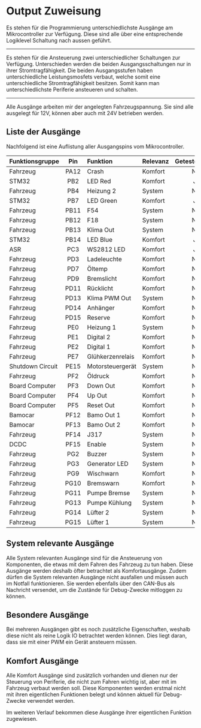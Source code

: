 # **Output Zuweisung**

Es stehen für die Programmierung unterschiedlichste Ausgänge am Mikrocontroller zur
Verfügung. Diese sind alle über eine entsprechende Logiklevel Schaltung nach aussen
geführt.

---

Es stehen für die Ansteuerung zwei unterschiedlicher Schaltungen zur Verfügung.
Unterschieden werden die beiden Ausgangsschaltungen nur in ihrer Stromtragfähigkeit.
Die beiden Ausgangsstufen haben unterschiedliche Leistungsmosfets verbaut, welche
somit eine unterschiedliche Stromtragfähigkeit besitzen. Somit kann man
unterschiedlichste Periferie ansteueren und schalten.

---

Alle Ausgänge arbeiten mir der angelegten Fahrzeugspannung. Sie sind alle ausgelegt
für 12V, können aber auch mit 24V betrieben werden.


## Liste der Ausgänge

Nachfolgend ist eine Auflistung aller Ausgangspins vom Mikrocontroller.

| Funktionsgruppe | Pin | Funktion | Relevanz | Getestet |
|:--------------- |:---:|:-------- |:-------- | --------:|
| Fahrzeug | PA12 | Crash | Komfort | No |
| STM32 | PB2 | LED Red | Komfort | Ja |
| Fahrzeug | PB4 | Heizung 2 | System | No |
| STM32 | PB7 | LED Green | Komfort | Ja |
| Fahrzeug | PB11 | F54 | System | No |
| Fahrzeug | PB12 | F18 | System | No |
| Fahrzeug | PB13 | Klima Out | System | No |
| STM32 | PB14 | LED Blue | Komfort | Ja |
| ASR | PC3 | WS2812 LED | Komfort | Ja |
| Fahrzeug | PD3 | Ladeleuchte | Komfort | No |
| Fahrzeug | PD7 | Öltemp | Komfort | No |
| Fahrzeug | PD9 | Bremslicht | Komfort | No |
| Fahrzeug | PD11 | Rücklicht | Komfort | No |
| Fahrzeug | PD13 | Klima PWM Out | System | No |
| Fahrzeug | PD14 | Anhänger | Komfort | No |
| Fahrzeug | PD15 | Reserve | Komfort | No |
| Fahrzeug | PE0 | Heizung 1 | System | No |
| Fahrzeug | PE1 | Digital 2 | Komfort | No |
| Fahrzeug | PE2 | Digital 1 | Komfort | No |
| Fahrzeug | PE7 | Glühkerzenrelais | Komfort | No |
| Shutdown Circuit | PE15 | Motorsteuergerät | System | No |
| Fahrzeug | PF2 | Öldruck | Komfort | No |
| Board Computer | PF3 | Down Out | Komfort | No |
| Board Computer | PF4 | Up Out | Komfort | No |
| Board Computer | PF5 | Reset Out | Komfort | No |
| Bamocar | PF12 | Bamo Out 1 | Komfort | No |
| Bamocar | PF13 | Bamo Out 2 | Komfort | No |
| Fahrzeug | PF14 | J317 | System | No |
| DCDC | PF15 | Enable | System | No |
| Fahrzeug | PG2 | Buzzer | System | No |
| Fahrzeug | PG3 | Generator LED | System | No |
| Fahrzeug | PG9 | Wischwarn | Komfort | No |
| Fahrzeug | PG10 | Bremswarn | Komfort | No |
| Fahrzeug | PG11 | Pumpe Bremse | System | No |
| Fahrzeug | PG13 | Pumpe Kühlung | System | No |
| Fahrzeug | PG14 | Lüfter 2 | System | No |
| Fahrzeug | PG15 | Lüfter 1 | System | No |


## System relevante Ausgänge

Alle System relevanten Ausgänge sind für die Ansteuerung von Komponenten, die etwas mit dem
Fahren des Fahrzeug zu tun haben. Diese Ausgänge werden deshalb öfter betrachtet als
Komfortausgänge. Zudem dürfen die System relevanten Ausgänge nicht ausfallen und müssen
auch im Notfall funktionieren. Sie werden ebenfalls über den CAN-Bus als Nachricht versendet,
um die Zustände für Debug-Zwecke mitloggen zu können.


## Besondere Ausgänge

Bei mehreren Ausgängen gibt es noch zusätzliche Eigenschaften, weshalb diese nicht als
reine Logik IO betrachtet werden können. Dies liegt daran, dass sie mit einer PWM ein
Gerät ansteuern müssen.


## Komfort Ausgänge
Alle Komfort Ausgänge sind zusätzlich vorhanden und dienen nur der Steuerung von Periferie,
die nicht zum Fahren wichtig ist, aber mit im Fahrzeug verbaut werden soll. Diese Komponenten
werden erstmal nicht mit ihren eigentlichen Funktionen belegt und können aktuell für
Debug-Zwecke verwendet werden.

Im weiteren Verlauf bekommen diese Ausgänge ihrer eigentlichen Funktion zugewiesen.